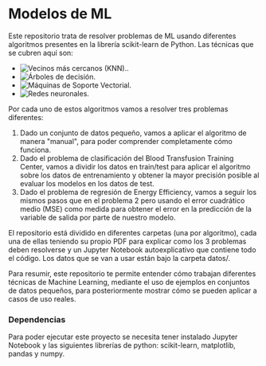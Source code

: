 # Modelos de ML
Este repositorio trata de resolver problemas de ML usando diferentes algoritmos presentes en la librería scikit-learn de Python. Las técnicas que se cubren aquí son:

* ![Vecinos más cercanos (KNN).](Nearest_Neighbors).
* ![Árboles de decisión](Decision_Trees).
* ![Máquinas de Soporte Vectorial](Support_Vector_Machines).
* ![Redes neuronales](Neural_Networks).

Por cada uno de estos algoritmos vamos a resolver tres problemas diferentes:

1. Dado un conjunto de datos pequeño, vamos a aplicar el algoritmo de manera "manual", para poder comprender completamente cómo funciona.
2. Dado el problema de clasificación del Blood Transfusion Training Center, vamos a dividir los datos en train/test para aplicar el algoritmo sobre los datos de entrenamiento y obtener la mayor precisión posible al evaluar los modelos en los datos de test.
3. Dado el problema de regresión de Energy Efficiency, vamos a seguir los mismos pasos que en el problema 2 pero usando el error cuadrático medio (MSE) como medida para obtener el error en la predicción de la variable de salida por parte de nuestro modelo.

El repositorio está dividido en diferentes carpetas (una por algoritmo), cada una de ellas teniendo su propio PDF para explicar como los 3 problemas deben resolverse y un Jupyter Notebook autoexplicativo que contiene todo el código. Los datos que se van a usar están bajo la carpeta datos/.

Para resumir, este repositorio te permite entender cómo trabajan diferentes técnicas de Machine Learning, mediante el uso de ejemplos en conjuntos de datos pequeños, para posteriormente mostrar cómo se pueden aplicar a casos de uso reales. 

### Dependencias
Para poder ejecutar este proyecto se necesita tener instalado Jupyter Notebook y las siguientes librerías de python: scikit-learn, matplotlib, pandas y numpy.
